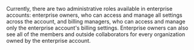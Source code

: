 Currently, there are two administrative roles available in enterprise accounts: enterprise owners, who can access and manage all settings across the account, and billing managers, who can access and manage only the enterprise account's billing settings. Enterprise owners can also see all of the members and outside collaborators for every organization owned by the enterprise account.
